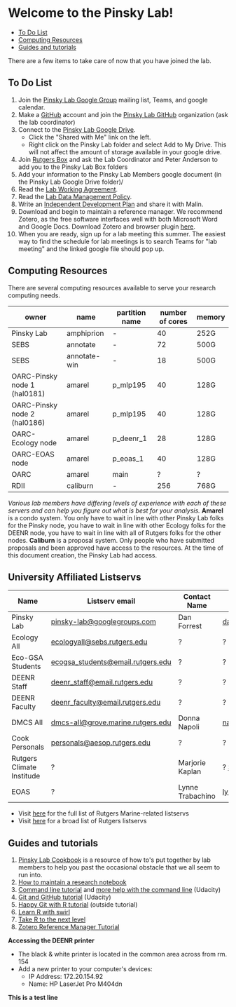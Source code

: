 Welcome to the Pinsky Lab!
================

-   [To Do List](#to-do-list)
-   [Computing Resources](#computing-resources)
-   [Guides and tutorials](#guides-and-tutorials)

There are a few items to take care of now that you have joined the lab.

To Do List
----------

1.  Join the [Pinsky Lab Google Group](https://groups.google.com/forum/#!forum/pinsky-lab) mailing list, Teams, and google calendar.
2.  Make a [GitHub](https://github.com/) account and join the [Pinsky Lab GitHub](https://github.com/pinskylab) organization (ask the lab coordinator)
4.  Connect to the [Pinsky Lab Google Drive](https://drive.google.com/drive/u/0/my-drive).
    -   Click the "Shared with Me" link on the left.
    -   Right click on the Pinsky Lab folder and select Add to My Drive. This will not affect the amount of storage available in your google drive.
5.  Join [Rutgers Box](https://it.rutgers.edu/box/) and ask the Lab Coordinator and Peter Anderson to add you to the Pinsky Lab Box folders
6.  Add your information to the Pinsky Lab Members google document (in the Pinsky Lab Google Drive folder)/
7.  Read the [Lab Working Agreement](https://github.com/pinskylab/how_we_work/blob/master/working_agreement.md).
8.  Read the [Lab Data Management Policy](https://github.com/pinskylab/policies/blob/master/data-management.md).
9.  Write an [Independent Development Plan](https://myidp.sciencecareers.org) and share it with Malin.
10.  Download and begin to maintain a reference manager. We recommend Zotero, as the free software interfaces well with both Microsoft Word and Google Docs. Download Zotero and browser plugin [here](https://www.zotero.org/download/).  
11.  When you are ready, sign up for a lab meeting this summer.  The easiest way to find the schedule for lab meetings is to search Teams for "lab meeting" and the linked google file should pop up.

Computing Resources
-------------------

There are several computing resources available to serve your research computing needs.

| owner                        | name        | partition name | number of cores | memory |
|------------------------------|-------------|----------------|-----------------|--------|
| Pinsky Lab                   | amphiprion  | -              | 40              | 252G   |
| SEBS                         | annotate    | -              | 72              | 500G   |
| SEBS                         | annotate-win| -              | 18              | 500G   |
| OARC-Pinsky node 1 (hal0181) | amarel      | p_mlp195       | 40              | 128G   |
| OARC-Pinsky node 2 (hal0186) | amarel      | p_mlp195       | 40              | 128G   |
| OARC-Ecology node            | amarel      | p_deenr_1      | 28              | 128G   |
| OARC-EOAS node               | amarel      | p_eoas_1       | 40              | 128G   |
| OARC                         | amarel      | main           | ?               | ?      |
| RDII                         | caliburn    | -              | 256             | 768G   |

*Various lab members have differing levels of experience with each of these servers and can help you figure out what is best for your analysis.*
**Amarel** is a condo system. You only have to wait in line with other Pinsky Lab folks for the Pinsky node, you have to wait in line with other Ecology folks for the DEENR node, you have to wait in line with all of Rutgers folks for the other nodes.
**Caliburn** is a proposal system. Only people who have submitted proposals and been approved have access to the resources. At the time of this document creation, the Pinsky Lab had access.

University Affiliated Listservs
-------------------------------

| Name                     | Listserv email                    | Contact Name| Contact email              |       
|--------------------------|-----------------------------------|-------------|----------------------------|
| Pinsky Lab               | pinsky-lab@googlegroups.com       | Dan Forrest | daniel.forrest@rutgers.edu |
| Ecology All              | ecologyall@sebs.rutgers.edu       | ? | ? |
| Eco-GSA Students         | ecogsa_students@email.rutgers.edu | ? | ? |
| DEENR Staff              | deenr_staff@email.rutgers.edu     | ? | ? |
| DEENR Faculty            | deenr_faculty@email.rutgers.edu   | ? | ? |
| DMCS All                 | dmcs-all@grove.marine.rutgers.edu | Donna Napoli | napoli@marine.rutgers.edu |
| Cook Personals           | personals@aesop.rutgers.edu       | ? | ? |
| Rutgers Climate Institude|    ?      | Marjorie Kaplan | ? [SIGN UP HERE](https://climatechange.rutgers.edu/keep-in-touch/mailing-list-social-media)|
| EOAS          | ?     | Lynne Trabachino | lynne.trabachino@rutgers.edu |

- Visit [here](https://mailman.marine.rutgers.edu/mailman/listinfo) for the full list of Rutgers Marine-related listservs 
- Visit [here](https://email.rutgers.edu/mailman/listinfo/) for a broad list of Rutgers listservs


Guides and tutorials
--------------------

1.  [Pinsky Lab Cookbook](https://github.com/pinskylab/pinskylab_methods/blob/master/cookbook.md) is a resource of how to's put together by lab members to help you past the occasional obstacle that we all seem to run into.
1.  [How to maintain a research notebook](https://github.com/pinskylab/pinskylab_methods/blob/master/labmgt/how_to_lab_notebook.md)
1.  [Command line tutorial](https://www.udacity.com/wiki/ud775/command-line-instructions) and [more help with the command line](https://classroom.udacity.com/courses/ud595/lessons/4597278561/concepts/46968695970923) (Udacity)
1.  [Git and GitHub tutorial](https://classroom.udacity.com/courses/ud775) (Udacity)
1.  [Happy Git with R tutorial](https://happygitwithr.com) (outside tutorial)  
1. [Learn R with swirl](https://www.google.com/url?sa=t&rct=j&q=&esrc=s&source=web&cd=1&cad=rja&uact=8&ved=2ahUKEwiy_cfso8HhAhXETN8KHWo_CncQFjAAegQIAhAB&url=http%3A%2F%2Fswirlstats.com%2F&usg=AOvVaw3d7sWweo5vI4J_7LZ2Dl0I)
1. [Take R to the next level](https://r4ds.had.co.nz)
1. [Zotero Reference Manager Tutorial](https://www.youtube.com/watch?v=q6-YOPS1xY4)
<!--1.  [Collaborative Writing Guide]()-->
<!--1.  [Time Management Guide]()-->

**Accessing the DEENR printer**
- The black & white printer is located in the common area across from rm. 154
- Add a new printer to your computer's devices:
   -  IP Address: 172.20.154.92
   -  Name: HP LaserJet Pro M404dn

**This is a test line**
